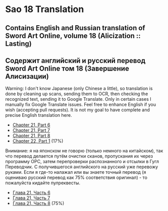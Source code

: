 # Sao 18 Translation
## Contains English and Russian translation of Sword Art Online, volume 18 (Alicization :: Lasting)
## Содержит английский и русский перевод Sword Art Online том 18 (Завершение Алисизации) 

Warning: I don't know Japanese (only Chinese a little), so translation is done by cleaning up scans, sending them to OCR, then checking the recognized text, sending it to Google Translate. Only in certain cases I manually fix Google Translate issues. Feel free to enhance English if you wish (accepting pull requests). It is not my goal to have complete and precise English translation here.

- [Chapter 21, Part 6](Translate/En/21-06.md)
- [Chapter 21, Part 7](Translate/En/21-07.md)
- [Chapter 21, Part 8](Translate/En/21-08.md)
- [Chapter 22, Part 1](Translate/En/22-01.md) (17%)

Внимание: я на японском не говорю (только немного на китайском), так что перевод делается путём очистки сканов, пропускания их через программу ОРС, затем перепроверки распознанного и отсылки в Гугл Переводчик. С получившегося английского на русский уже перевожу руками. Если я где-то налажал или вы знаете точный перевод (я оцениваю русский перевод как 75% соответствия оригинал) - то пожалуйста кидайте пулреквесты.

- [Глава 21, Часть 6](Translate/Ru/21-06.md)
- [Глава 21, Часть 7](Translate/Ru/21-07.md)
- [Глава 21, Часть 8](Translate/Ru/21-08.md) (75%)
